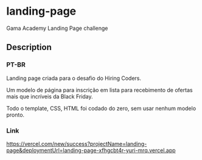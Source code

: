 # landing-page

Gama Academy Landing Page challenge

## Description

### PT-BR

Landing page criada para o desafio do Hiring Coders.

Um modelo de página para inscrição em lista para recebimento de ofertas mais que incríveis da Black Friday.

Todo o template, CSS, HTML foi codado do zero, sem usar nenhum modelo pronto.

### Link

https://vercel.com/new/success?projectName=landing-page&deploymentUrl=landing-page-xfhgcbt4r-yuri-mrq.vercel.app
